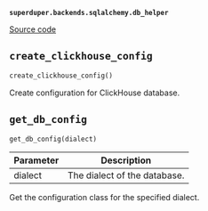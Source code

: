 **`superduper.backends.sqlalchemy.db_helper`** 

[Source code](https://github.com/superduper/superduper/blob/main/superduper/backends/sqlalchemy/db_helper.py)

## `create_clickhouse_config` 

```python
create_clickhouse_config()
```
Create configuration for ClickHouse database.

## `get_db_config` 

```python
get_db_config(dialect)
```
| Parameter | Description |
|-----------|-------------|
| dialect | The dialect of the database. |

Get the configuration class for the specified dialect.

